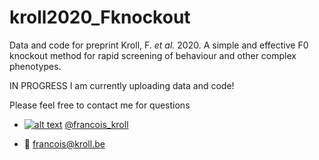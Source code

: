 # kroll2020_Fknockout

Data and code for preprint
Kroll, F. _et al._ 2020. A simple and effective F0 knockout method for rapid screening of behaviour and other complex phenotypes.

IN PROGRESS
I am currently uploading data and code!



Please feel free to contact me for questions

  * [![alt text][1.2]][1] [@francois_kroll](https://twitter.com/francois_kroll)

  * :email: francois@kroll.be

<!-- icons with padding -->
[1.1]: http://i.imgur.com/tXSoThF.png (twitter icon with padding)

<!-- icons without padding -->
[1.2]: http://i.imgur.com/wWzX9uB.png (twitter icon without padding)

<!-- links to your social media accounts -->
[1]: https://twitter.com/francois_kroll
